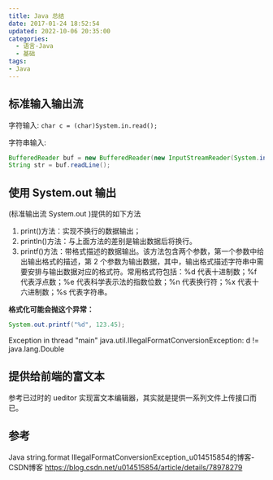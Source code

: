 ```yaml
---
title: Java 总结
date: 2017-01-24 18:52:54
updated: 2022-10-06 20:35:00
categories:
  - 语言-Java
  - 基础
tags:
- Java
---
```


## 标准输入输出流

字符输入: `char c = (char)System.in.read();`

字符串输入:

```java
BufferedReader buf = new BufferedReader(new InputStreamReader(System.in));
String str = buf.readLine();
```

## 使用 System.out 输出

 (标准输出流 System.out )提供的如下方法

1. print()方法：实现不换行的数据输出；
2. println()方法：与上面方法的差别是输出数据后将换行。
3. printf()方法：带格式描述的数据输出。该方法包含两个参数，第一个参数中给出输出格式的描述，第 2 个参数为输出数据，其中，输出格式描述字符串中需要安排与输出数据对应的格式符。常用格式符包括：%d 代表十进制数；%f 代表浮点数；%e 代表科学表示法的指数位数；%n 代表换行符；%x 代表十六进制数；%s 代表字符串。

**格式化可能会抛这个异常：**

```java
System.out.printf("%d", 123.45);
```

Exception in thread "main" java.util.IllegalFormatConversionException: d != java.lang.Double

## 提供给前端的富文本

参考已过时的 ueditor 实现富文本编辑器，其实就是提供一系列文件上传接口而已。

## 参考

Java string.format IllegalFormatConversionException_u014515854的博客-CSDN博客
<https://blog.csdn.net/u014515854/article/details/78978279>

